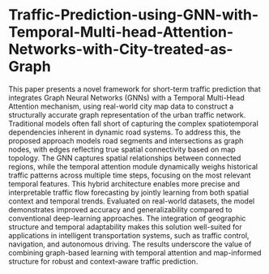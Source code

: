 # Traffic-Prediction-using-GNN-with-Temporal-Multi-head-Attention-Networks-with-City-treated-as-Graph
This paper presents a novel framework for short-term traffic prediction that integrates Graph Neural Networks (GNNs) with a Temporal Multi-Head Attention mechanism, using real-world city map data to construct a structurally accurate graph representation of the urban traffic network. Traditional models often fall short of capturing the complex spatiotemporal dependencies inherent in dynamic road systems. To address this, the proposed approach models road segments and intersections as graph nodes, with edges reflecting true spatial connectivity based on map topology. The GNN captures spatial relationships between connected regions, while the temporal attention module dynamically weighs historical traffic patterns across multiple time steps, focusing on the most relevant temporal features. This hybrid architecture enables more precise and interpretable traffic flow forecasting by jointly learning from both spatial context and temporal trends. Evaluated on real-world datasets, the model demonstrates improved accuracy and generalizability compared to conventional deep-learning approaches. The integration of geographic structure and temporal adaptability makes this solution well-suited for applications in intelligent transportation systems, such as traffic control, navigation, and autonomous driving. The results underscore the value of combining graph-based learning with temporal attention and map-informed structure for robust and context-aware traffic prediction.
